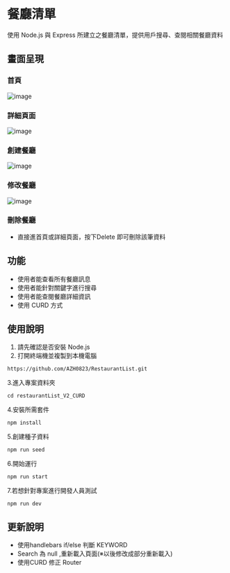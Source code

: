 # 餐廳清單
使用 Node.js 與 Express 所建立之餐廳清單，提供用戶搜尋、查閱相關餐廳資料

## 畫面呈現
### 首頁
![image](https://raw.githubusercontent.com/AZH0823/RestaurantList_V2_CRUD/master/Cover/Capture_home01_V02.JPG)
### 詳細頁面
![image](https://github.com/AZH0823/RestaurantList_V2_CRUD/blob/master/Cover/Capture_detail01_V02.JPG?raw=true)
### 創建餐廳
![image](https://github.com/AZH0823/RestaurantList_V2_CRUD/blob/master/Cover/Capture_create01_V02.JPG?raw=true)
### 修改餐廳
![image](https://github.com/AZH0823/RestaurantList_V2_CRUD/blob/master/Cover/Capture_edit01_V02.JPG?raw=true)
### 刪除餐廳
- 直接進首頁或詳細頁面，按下Delete 即可刪除該筆資料
### 
## 功能
- 使用者能查看所有餐廳訊息
- 使用者能針對關鍵字進行搜尋
- 使用者能查閱餐廳詳細資訊
- 使用 CURD 方式

## 使用說明
1. 請先確認是否安裝 Node.js
2. 打開終端機並複製到本機電腦
```
https://github.com/AZH0823/RestaurantList.git
```
3.進入專案資料夾
```
cd restaurantList_V2_CURD
```
4.安裝所需套件
```
npm install
```
5.創建種子資料
```
npm run seed
```
6.開始運行
```
npm run start
```
7.若想針對專案進行開發人員測試
```
npm run dev
```
## 更新說明
- 使用handlebars if/else 判斷 KEYWORD
- Search 為 null  ,重新載入頁面(※以後修改成部分重新載入)
- 使用CURD 修正 Router
